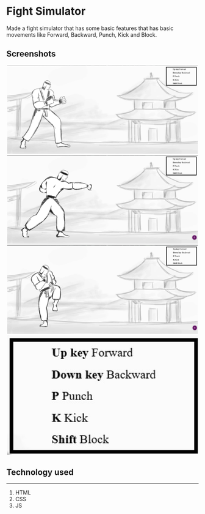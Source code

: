 # Fight Simulator

Made a fight simulator that has some basic features that has basic movements like Forward, Backward, Punch, Kick and Block.

## Screenshots

<div align="center">
  <img src="./images/documentation/1.jpg" alt="default position" width="500px">
  <img src="./images/documentation/2.jpg" alt="punch position" width="500px">
  <img src="./images/documentation/3.jpg" alt="kick position" width="500px">
  <img src="./images/documentation/4.jpg" alt="instruction" width="500px">
</div>

## Technology used

<hr>

1. HTML
2. CSS
3. JS
